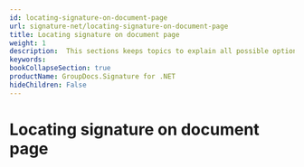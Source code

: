 ```yaml
---
id: locating-signature-on-document-page
url: signature-net/locating-signature-on-document-page
title: Locating signature on document page
weight: 1
description:  This sections keeps topics to explain all possible options to locate signature on document page with absolute positioning, relative, in percents of page size, with various alignment options.
keywords: 
bookCollapseSection: true
productName: GroupDocs.Signature for .NET
hideChildren: False
---
```


# Locating signature on document page
